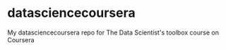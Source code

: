 # datasciencecoursera
My datasciencecoursera repo for The Data Scientist's toolbox course on Coursera
